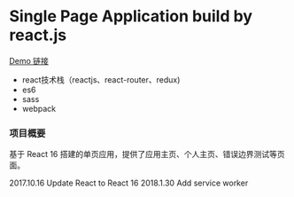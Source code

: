 # Single Page Application build by react.js  

[Demo 链接](https://react.wenhuabin.com/)

- react技术栈（reactjs、react-router、redux)
- es6
- sass
- webpack

### 项目概要

基于 React 16 搭建的单页应用，提供了应用主页、个人主页、错误边界测试等页面。

2017.10.16  Update React to React 16
2018.1.30   Add service worker
